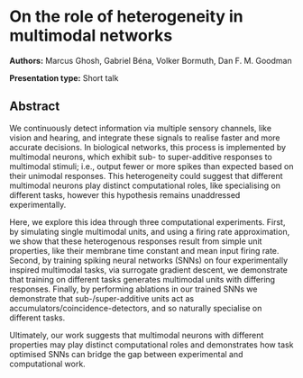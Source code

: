 # On the role of heterogeneity in multimodal networks 

**Authors:** Marcus Ghosh, Gabriel Béna, Volker Bormuth, Dan F. M. Goodman  

**Presentation type:** Short talk

## Abstract

We continuously detect information via multiple sensory channels, like vision and hearing, and integrate these signals to realise faster and more accurate decisions. In biological networks, this process is implemented by multimodal neurons, which exhibit sub- to super-additive responses to multimodal stimuli; i.e., output fewer or more spikes than expected based on their unimodal responses. This heterogeneity could suggest that different multimodal neurons play distinct computational roles, like specialising on different tasks, however this hypothesis remains unaddressed experimentally.  

Here, we explore this idea through three computational experiments. First, by simulating single multimodal units, and using a firing rate approximation, we show that these heterogenous responses result from simple unit properties, like their membrane time constant and mean input firing rate. Second, by training spiking neural networks (SNNs) on four experimentally inspired multimodal tasks, via surrogate gradient descent, we demonstrate that training on different tasks generates multimodal units with differing responses. Finally, by performing ablations in our trained SNNs we demonstrate that sub-/super-additive units act as accumulators/coincidence-detectors, and so naturally specialise on different tasks.  

Ultimately, our work suggests that multimodal neurons with different properties may play distinct computational roles and demonstrates how task optimised SNNs can bridge the gap between experimental and computational work.  